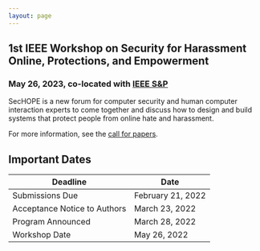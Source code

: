 ```yaml
---
layout: page
---
```


## 1st IEEE Workshop on Security for Harassment Online, Protections, and Empowerment
### May 26, 2023, co-located with [IEEE S&P](https://www.ieee-security.org/TC/SP2023/)


SecHOPE is a new forum for computer security and human computer interaction experts to come together and discuss how to design and build systems that protect people from online hate and harassment.

For more information, see the [call for papers](/cfp).

## Important Dates

| Deadline | Date |
| -------- | ---- |
| Submissions Due | February 21, 2022 |
| Acceptance Notice to Authors | March 23, 2022 |
| Program Announced | March 28, 2022 |
| Workshop Date | May 26, 2022 |
